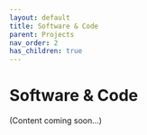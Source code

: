 ```yaml
---
layout: default
title: Software & Code
parent: Projects
nav_order: 2
has_children: true
---
```


# Software & Code

(Content coming soon...)
